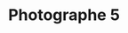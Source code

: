 ---
weight: 1
images:
- /images/photos/20230405 - Sortie Photo - Stéphane G. - 0034.jpg
- /images/photos/20230405 - Sortie Photo - Stéphane G. - 0035.jpg
title: Photographe 5
tags:
- portrait
---